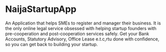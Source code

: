 # NaijaStartupApp
An Application that helps SMEs to register and manager their business.  It is the only online legal service obsessed with helping startup founders 
with pre-cooperation and post-cooperation services safely. 
Get your Bank Accounts, Statutory Advisory, Office Lease e.t.c,rtu done with confidence, so you can get back to building your startup.
                          
